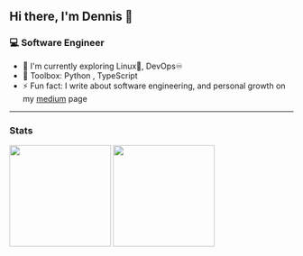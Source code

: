 ## Hi there, I'm Dennis 👋

### 💻 Software Engineer

- 🌱 I'm currently exploring Linux🐧, DevOps♾
- 🚀 Toolbox: Python , TypeScript 
- ⚡ Fun fact: I write about software engineering, and personal growth on my [medium](https://medium.com/@dennisappiah) page

<hr />

### Stats

<div>
 <img height="180em" src="https://github-readme-stats.vercel.app/api?username=dennisappiah&layout=compact&show_icons=true&theme=dark" />
 <img height="180em" src="https://github-readme-stats.vercel.app/api/top-langs/?username=dennisappiah&layout=compact&langs_count=8&theme=dark&hide=css,scss,html,tex,makefile,ShaderLab,HLSL" />
</div>

